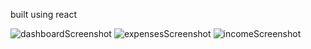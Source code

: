 built using react

![dashboardScreenshot](https://github.com/user-attachments/assets/07202555-dcf8-4ecb-bc6c-b60b05ad91a7)
![expensesScreenshot](https://github.com/user-attachments/assets/ced33f80-0b5f-454c-b67f-22a685dee265)
![incomeScreenshot](https://github.com/user-attachments/assets/c7cb5e66-51e9-45ca-b4df-21872f99309d)
